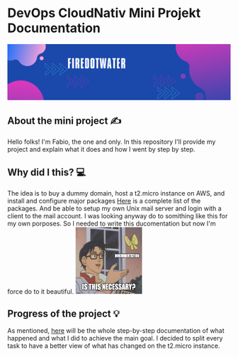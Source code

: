 # DevOps CloudNativ Mini Projekt Documentation

<img src='img/banner.png' alt="banner"></img>

## About the mini project :writing_hand:
Hello folks! I'm Fabio, the one and only. In this repository I'll provide my project and explain what it does and how I went by step by step.

## Why did I this? :computer:
The idea is to buy a dummy domain, host a t2.micro instance on AWS, and install and configure major packages [Here](packages.md) is a complete list of the packages. And be able to setup my own Unix mail server and login with a client to the mail account. I was looking anyway do to somithing like this for my own porposes. So I needed to write this ducomentation but now I'm force do to it beautiful.
<img src='img/meme.jpg' alt="meme" width="150" height="150"></img>

## Progress of the project :bulb:
As mentioned, [here](documentation/doc.md) will be the whole step-by-step documentation of what happened and what I did to achieve the main goal. I decided to split every task to have a better view of what has changed on the t2.micro instance.